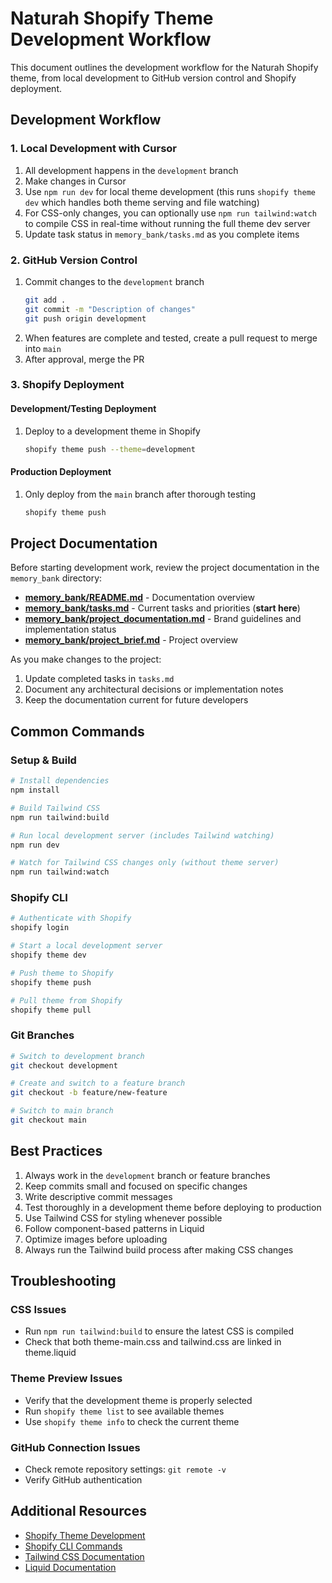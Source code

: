 # Naturah Shopify Theme Development Workflow

This document outlines the development workflow for the Naturah Shopify theme, from local development to GitHub version control and Shopify deployment.

## Development Workflow

### 1. Local Development with Cursor

1. All development happens in the `development` branch
2. Make changes in Cursor
3. Use `npm run dev` for local theme development (this runs `shopify theme dev` which handles both theme serving and file watching)
4. For CSS-only changes, you can optionally use `npm run tailwind:watch` to compile CSS in real-time without running the full theme dev server
5. Update task status in `memory_bank/tasks.md` as you complete items

### 2. GitHub Version Control

1. Commit changes to the `development` branch
   ```bash
   git add .
   git commit -m "Description of changes"
   git push origin development
   ```
2. When features are complete and tested, create a pull request to merge into `main`
3. After approval, merge the PR

### 3. Shopify Deployment

#### Development/Testing Deployment
1. Deploy to a development theme in Shopify
   ```bash
   shopify theme push --theme=development
   ```
   
#### Production Deployment
1. Only deploy from the `main` branch after thorough testing
   ```bash
   shopify theme push
   ```

## Project Documentation

Before starting development work, review the project documentation in the `memory_bank` directory:

- **[memory_bank/README.md](./memory_bank/README.md)** - Documentation overview
- **[memory_bank/tasks.md](./memory_bank/tasks.md)** - Current tasks and priorities (**start here**)
- **[memory_bank/project_documentation.md](./memory_bank/project_documentation.md)** - Brand guidelines and implementation status
- **[memory_bank/project_brief.md](./memory_bank/project_brief.md)** - Project overview

As you make changes to the project:
1. Update completed tasks in `tasks.md`
2. Document any architectural decisions or implementation notes
3. Keep the documentation current for future developers

## Common Commands

### Setup & Build

```bash
# Install dependencies
npm install

# Build Tailwind CSS
npm run tailwind:build

# Run local development server (includes Tailwind watching)
npm run dev

# Watch for Tailwind CSS changes only (without theme server)
npm run tailwind:watch
```

### Shopify CLI

```bash
# Authenticate with Shopify
shopify login

# Start a local development server
shopify theme dev

# Push theme to Shopify
shopify theme push

# Pull theme from Shopify
shopify theme pull
```

### Git Branches

```bash
# Switch to development branch
git checkout development

# Create and switch to a feature branch
git checkout -b feature/new-feature

# Switch to main branch
git checkout main
```

## Best Practices

1. Always work in the `development` branch or feature branches
2. Keep commits small and focused on specific changes
3. Write descriptive commit messages
4. Test thoroughly in a development theme before deploying to production
5. Use Tailwind CSS for styling whenever possible
6. Follow component-based patterns in Liquid
7. Optimize images before uploading
8. Always run the Tailwind build process after making CSS changes

## Troubleshooting

### CSS Issues
- Run `npm run tailwind:build` to ensure the latest CSS is compiled
- Check that both theme-main.css and tailwind.css are linked in theme.liquid

### Theme Preview Issues
- Verify that the development theme is properly selected
- Run `shopify theme list` to see available themes
- Use `shopify theme info` to check the current theme

### GitHub Connection Issues
- Check remote repository settings: `git remote -v`
- Verify GitHub authentication

## Additional Resources

- [Shopify Theme Development](https://shopify.dev/themes)
- [Shopify CLI Commands](https://shopify.dev/themes/tools/cli/commands)
- [Tailwind CSS Documentation](https://tailwindcss.com/docs)
- [Liquid Documentation](https://shopify.dev/api/liquid) 